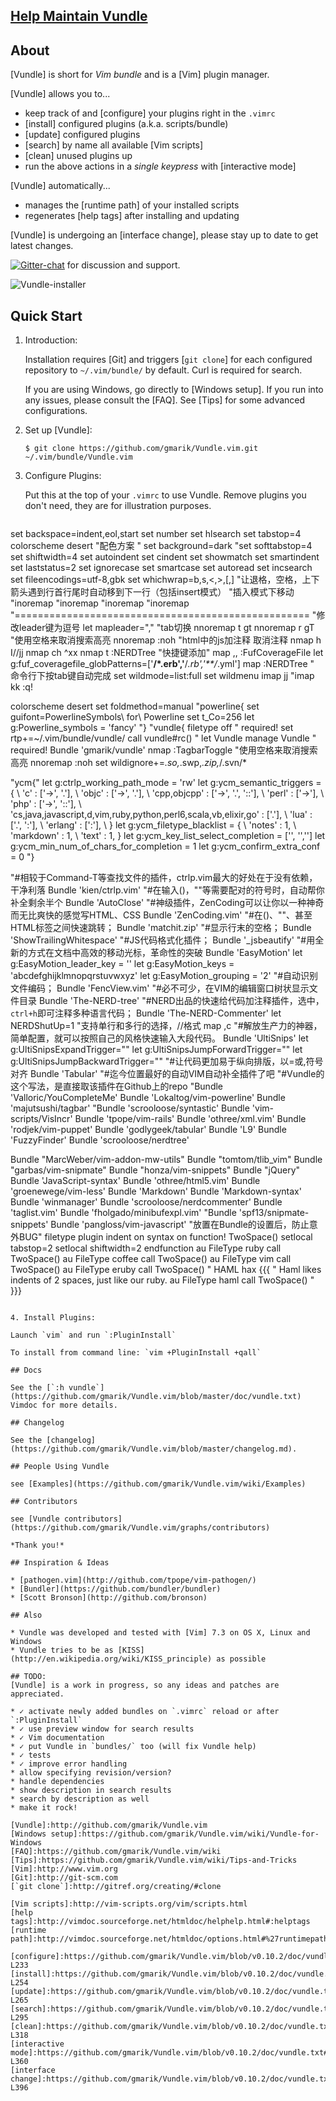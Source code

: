 ## [Help Maintain Vundle](https://github.com/gmarik/Vundle.vim/issues/383)

## About

[Vundle] is short for _Vim bundle_ and is a [Vim] plugin manager.

[Vundle] allows you to...

* keep track of and [configure] your plugins right in the `.vimrc`
* [install] configured plugins (a.k.a. scripts/bundle)
* [update] configured plugins
* [search] by name all available [Vim scripts]
* [clean] unused plugins up
* run the above actions in a *single keypress* with [interactive mode]

[Vundle] automatically...

* manages the [runtime path] of your installed scripts
* regenerates [help tags] after installing and updating

[Vundle] is undergoing an [interface change], please stay up to date to get latest changes.

[![Gitter-chat](https://badges.gitter.im/gmarik/Vundle.vim.png)](https://gitter.im/gmarik/Vundle.vim) for discussion and support.

![Vundle-installer](http://i.imgur.com/Rueh7Cc.png)

## Quick Start

1. Introduction:

   Installation requires [Git] and triggers [`git clone`] for each configured repository to `~/.vim/bundle/` by default.
   Curl is required for search.

   If you are using Windows, go directly to [Windows setup]. If you run into any issues, please consult the [FAQ].
   See [Tips] for some advanced configurations.

2. Set up [Vundle]:

   `$ git clone https://github.com/gmarik/Vundle.vim.git ~/.vim/bundle/Vundle.vim`

3. Configure Plugins:

   Put this at the top of your `.vimrc` to use Vundle. Remove plugins you don't need, they are for illustration purposes.

   ```vim
set backspace=indent,eol,start
set number
set hlsearch
set tabstop=4
colorscheme desert "配色方案 "
set background=dark
"set softtabstop=4
set shiftwidth=4
set autoindent
set cindent
set showmatch
set smartindent
set laststatus=2
set ignorecase
set smartcase
set autoread
set incsearch
set fileencodings=utf-8,gbk
set whichwrap=b,s,<,>,[,]  "让退格，空格，上下箭头遇到行首行尾时自动移到下一行（包括insert模式）
"插入模式下移动
"inoremap <c-j> <down>
"inoremap <c-k> <up>
"inoremap <c-l> <right>
"inoremap <c-h> <left>
"===================================================
"修改leader键为逗号
let mapleader=","
"tab切换
nnoremap <leader>t gt
nnoremap <leader>r gT
"使用<leader>空格来取消搜索高亮
nnoremap <leader><space> :noh<cr>
"html中的js加注释 取消注释
nmap <leader>h I//jj
nmap <leader>ch ^xx
nmap <silent> <leader>t :NERDTree<cr>
"快捷键添加"
map ,, :FufCoverageFile<cr>
let g:fuf_coveragefile_globPatterns=['**/*.erb','**/*.rb','**/*.yml']
map <F9> :NERDTree<CR>
" 命令行下按tab键自动完成
 set wildmode=list:full
 set wildmenu
imap jj <esc>
"imap kk <esc>:q!

colorscheme desert
set foldmethod=manual
"powerline{
set guifont=PowerlineSymbols\ for\ Powerline
set t_Co=256
let g:Powerline_symbols = 'fancy'
"}
"vundle{
filetype off        " required!
set rtp+=~/.vim/bundle/vundle/
call vundle#rc()
" let Vundle manage Vundle
" required!
Bundle 'gmarik/vundle'
nmap <F8> :TagbarToggle<CR>
"使用<leader>空格来取消搜索高亮
nnoremap <leader><space> :noh<cr>
set wildignore+=*.so,*.swp,*.zip,*/.svn/*

"ycm{"
let g:ctrlp_working_path_mode = 'rw'
let g:ycm_semantic_triggers =  {
  		\   'c' : ['->', '.'],
			\   'objc' : ['->', '.'],
			\   'cpp,objcpp' : ['->', '.', '::'],
			\   'perl' : ['->'],
			\   'php' : ['->', '::'],
			\   'cs,java,javascript,d,vim,ruby,python,perl6,scala,vb,elixir,go' : ['.'],
			\   'lua' : ['.', ':'],
			\   'erlang' : [':'],
			\ }
let g:ycm_filetype_blacklist = {
			\ 'notes' : 1,
			\ 'markdown' : 1,
			\ 'text' : 1,
			\}
let g:ycm_key_list_select_completion = ['<TAB>', '<Down>','<Enter>']
let g:ycm_min_num_of_chars_for_completion = 1
let g:ycm_confirm_extra_conf = 0
"}

"#相较于Command-T等查找文件的插件，ctrlp.vim最大的好处在于没有依赖，干净利落
Bundle 'kien/ctrlp.vim'
"#在输入()，""等需要配对的符号时，自动帮你补全剩余半个
Bundle 'AutoClose'
"#神级插件，ZenCoding可以让你以一种神奇而无比爽快的感觉写HTML、CSS
Bundle 'ZenCoding.vim'
"#在()、""、甚至HTML标签之间快速跳转；
Bundle 'matchit.zip'
"#显示行末的空格；
Bundle 'ShowTrailingWhitespace'
"#JS代码格式化插件；
Bundle '_jsbeautify'
"#用全新的方式在文档中高效的移动光标，革命性的突破
Bundle 'EasyMotion'
let g:EasyMotion_leader_key = '<Leader><Leader>'
let g:EasyMotion_keys = 'abcdefghijklmnopqrstuvwxyz'
let g:EasyMotion_grouping = '2'
"#自动识别文件编码；
Bundle 'FencView.vim'
"#必不可少，在VIM的编辑窗口树状显示文件目录
Bundle 'The-NERD-tree'
"#NERD出品的快速给代码加注释插件，选中，`ctrl+h`即可注释多种语言代码；
Bundle 'The-NERD-Commenter'
let NERDShutUp=1
"支持单行和多行的选择，//格式
map <c-h> ,c<space>
"#解放生产力的神器，简单配置，就可以按照自己的风格快速输入大段代码。
Bundle 'UltiSnips'
let g:UltiSnipsExpandTrigger="<c-j>"
let g:UltiSnipsJumpForwardTrigger="<c-j>"
let g:UltiSnipsJumpBackwardTrigger="<c-k>"
"#让代码更加易于纵向排版，以=或,符号对齐
Bundle 'Tabular'
"#迄今位置最好的自动VIM自动补全插件了吧
"#Vundle的这个写法，是直接取该插件在Github上的repo
"Bundle 'Valloric/YouCompleteMe'
Bundle 'Lokaltog/vim-powerline'
Bundle 'majutsushi/tagbar'
"Bundle 'scrooloose/syntastic'
Bundle 'vim-scripts/VisIncr'
Bundle 'tpope/vim-rails'
Bundle 'othree/xml.vim'
Bundle 'rodjek/vim-puppet'
Bundle 'godlygeek/tabular'
Bundle 'L9'
Bundle 'FuzzyFinder'
Bundle 'scrooloose/nerdtree'

Bundle "MarcWeber/vim-addon-mw-utils"
Bundle "tomtom/tlib_vim"
Bundle "garbas/vim-snipmate"
Bundle "honza/vim-snippets"
Bundle "jQuery"
Bundle 'JavaScript-syntax'
Bundle 'othree/html5.vim'
Bundle 'groenewege/vim-less'
Bundle 'Markdown'
Bundle 'Markdown-syntax'
Bundle 'winmanager'
Bundle 'scrooloose/nerdcommenter'
Bundle 'taglist.vim'
Bundle 'fholgado/minibufexpl.vim'
"Bundle 'spf13/snipmate-snippets'
Bundle 'pangloss/vim-javascript'
"放置在Bundle的设置后，防止意外BUG"
filetype plugin indent on
syntax on
function! TwoSpace()
	setlocal tabstop=2
  setlocal shiftwidth=2
endfunction
au FileType ruby call TwoSpace()
au FileType coffee call TwoSpace()
au FileType vim call TwoSpace()
au FileType eruby call TwoSpace()
" HAML hax {{{
" Haml likes indents of 2 spaces, just like our ruby.
au FileType haml call TwoSpace()
" }}}
   ```

4. Install Plugins:

   Launch `vim` and run `:PluginInstall`

   To install from command line: `vim +PluginInstall +qall`

## Docs

See the [`:h vundle`](https://github.com/gmarik/Vundle.vim/blob/master/doc/vundle.txt) Vimdoc for more details.

## Changelog

See the [changelog](https://github.com/gmarik/Vundle.vim/blob/master/changelog.md).

## People Using Vundle

see [Examples](https://github.com/gmarik/Vundle.vim/wiki/Examples)

## Contributors

see [Vundle contributors](https://github.com/gmarik/Vundle.vim/graphs/contributors)

*Thank you!*

## Inspiration & Ideas

* [pathogen.vim](http://github.com/tpope/vim-pathogen/)
* [Bundler](https://github.com/bundler/bundler)
* [Scott Bronson](http://github.com/bronson)

## Also

* Vundle was developed and tested with [Vim] 7.3 on OS X, Linux and Windows
* Vundle tries to be as [KISS](http://en.wikipedia.org/wiki/KISS_principle) as possible

## TODO:
[Vundle] is a work in progress, so any ideas and patches are appreciated.

* ✓ activate newly added bundles on `.vimrc` reload or after `:PluginInstall`
* ✓ use preview window for search results
* ✓ Vim documentation
* ✓ put Vundle in `bundles/` too (will fix Vundle help)
* ✓ tests
* ✓ improve error handling
* allow specifying revision/version?
* handle dependencies
* show description in search results
* search by description as well
* make it rock!

[Vundle]:http://github.com/gmarik/Vundle.vim
[Windows setup]:https://github.com/gmarik/Vundle.vim/wiki/Vundle-for-Windows
[FAQ]:https://github.com/gmarik/Vundle.vim/wiki
[Tips]:https://github.com/gmarik/Vundle.vim/wiki/Tips-and-Tricks
[Vim]:http://www.vim.org
[Git]:http://git-scm.com
[`git clone`]:http://gitref.org/creating/#clone

[Vim scripts]:http://vim-scripts.org/vim/scripts.html
[help tags]:http://vimdoc.sourceforge.net/htmldoc/helphelp.html#:helptags
[runtime path]:http://vimdoc.sourceforge.net/htmldoc/options.html#%27runtimepath%27

[configure]:https://github.com/gmarik/Vundle.vim/blob/v0.10.2/doc/vundle.txt#L126-L233
[install]:https://github.com/gmarik/Vundle.vim/blob/v0.10.2/doc/vundle.txt#L234-L254
[update]:https://github.com/gmarik/Vundle.vim/blob/v0.10.2/doc/vundle.txt#L255-L265
[search]:https://github.com/gmarik/Vundle.vim/blob/v0.10.2/doc/vundle.txt#L266-L295
[clean]:https://github.com/gmarik/Vundle.vim/blob/v0.10.2/doc/vundle.txt#L303-L318
[interactive mode]:https://github.com/gmarik/Vundle.vim/blob/v0.10.2/doc/vundle.txt#L319-L360
[interface change]:https://github.com/gmarik/Vundle.vim/blob/v0.10.2/doc/vundle.txt#L372-L396

